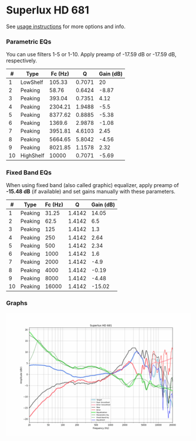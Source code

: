 # Superlux HD 681
See [usage instructions](https://github.com/jaakkopasanen/AutoEq#usage) for more options and info.

### Parametric EQs
You can use filters 1-5 or 1-10. Apply preamp of -17.59 dB or -17.59 dB, respectively.

|   # | Type      |   Fc (Hz) |      Q |   Gain (dB) |
|-----|-----------|-----------|--------|-------------|
|   1 | LowShelf  |    105.33 | 0.7071 |       20    |
|   2 | Peaking   |     58.76 | 0.6424 |       -8.87 |
|   3 | Peaking   |    393.04 | 0.7351 |        4.12 |
|   4 | Peaking   |   2304.21 | 1.9488 |       -5.5  |
|   5 | Peaking   |   8377.62 | 0.8885 |       -5.38 |
|   6 | Peaking   |   1369.6  | 2.9878 |       -1.08 |
|   7 | Peaking   |   3951.81 | 4.6103 |        2.45 |
|   8 | Peaking   |   5664.65 | 5.8042 |       -4.56 |
|   9 | Peaking   |   8021.85 | 1.1578 |        2.32 |
|  10 | HighShelf |  10000    | 0.7071 |       -5.69 |

### Fixed Band EQs
When using fixed band (also called graphic) equalizer, apply preamp of **-15.48 dB** (if available) and set gains manually with these parameters.

|   # | Type    |   Fc (Hz) |      Q |   Gain (dB) |
|-----|---------|-----------|--------|-------------|
|   1 | Peaking |     31.25 | 1.4142 |       14.05 |
|   2 | Peaking |     62.5  | 1.4142 |        6.5  |
|   3 | Peaking |    125    | 1.4142 |        1.3  |
|   4 | Peaking |    250    | 1.4142 |        2.64 |
|   5 | Peaking |    500    | 1.4142 |        2.34 |
|   6 | Peaking |   1000    | 1.4142 |        1.6  |
|   7 | Peaking |   2000    | 1.4142 |       -4.9  |
|   8 | Peaking |   4000    | 1.4142 |       -0.19 |
|   9 | Peaking |   8000    | 1.4142 |       -4.48 |
|  10 | Peaking |  16000    | 1.4142 |      -15.02 |

### Graphs
![](./Superlux%20HD%20681.png)
